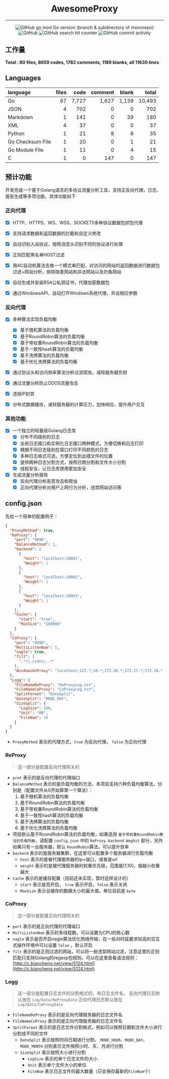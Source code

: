 <div align="center">

# AwesomeProxy

</div>

<hr>

<div align="center">

![GitHub go.mod Go version (branch & subdirectory of monorepo)](https://img.shields.io/github/go-mod/go-version/MangataTS/awesomeProxy/main)
![GitHub](https://img.shields.io/github/license/MangataTS/awesomeProxy)
![GitHub search hit counter](https://img.shields.io/github/search/MangataTS/awesomeProxy/start)
![GitHub commit activity](https://img.shields.io/github/commit-activity/w/MangataTS/awesomeProxy)

</div>

## 工作量

**Total : 80 files,  8659 codes, 1782 comments, 1189 blanks, all 11630 lines**

## Languages
| language | files | code | comment | blank | total |
| :--- | ---: | ---: | ---: | ---: | ---: |
| Go | 67 | 7,727 | 1,627 | 1,139 | 10,493 |
| JSON | 4 | 702 | 0 | 0 | 702 |
| Markdown | 1 | 141 | 0 | 39 | 180 |
| XML | 4 | 37 | 0 | 0 | 37 |
| Python | 1 | 21 | 8 | 6 | 35 |
| Go Checksum File | 1 | 20 | 0 | 1 | 21 |
| Go Module File | 1 | 11 | 0 | 4 | 15 |
| C | 1 | 0 | 147 | 0 | 147 |

## 预计功能

开发完成一个基于Golang语言的多协议流量分析工具，支持正反向代理，日志、报告生成等多项功能，具体功能如下

### 正向代理
- [x] HTTP、HTTPS、WS、WSS、SOCKET5多种协议数据包抓包代理

- [x] 支持请求数据和返回数据的拦截和自定义修改

- [x] 自动识别入站协议，按照消息头识别不同的协议进行处理

- [x] 正则匹配黑名单HOST过滤

- [x] 用AC自动机算法去做一个模式串匹配，对访问的网站的返回数据进行数据包过滤+网站分析，排除隐患网站和非法网站以及钓鱼网站

- [x] 自动生成并安装RSA公私钥证书，代理加密数据包

- [x] 通过WindowsAPI，自动打开Windows系统代理，并设相应参数

### 反向代理

- [x] 多种算法实现负载均衡
  - [x] 基于随机算法的负载均衡
  - [x] 基于RoundRobin算法的负载均衡
  - [x] 基于带权重RoundRobin算法的负载均衡
  - [x] 基于一致性hash算法的负载均衡
  - [x] 基于洗牌算法的负载均衡
  - [x] 基于优化洗牌算法的负载均衡

- [x] 通过协议头和访问频率算法分析过滤爬虫，减轻服务器负担

- [x] 通过流量分析防止DDOS流量攻击

- [x] 违规IP封禁

- [x] 分布式数据缓存，减轻服务器的计算压力，加快响应，提升用户交互

### 其他功能

- [x] 一个独立的轻量级Golang日志库
  - [x] 分布不同级别的日志
  - [x] 全局日志接口和实例化日志接口两种模式，方便切换和日志打印
  - [x] 根据不同日志级别在窗口打印不同颜色的日志
  - [x] 多种日志格式可选，方便定位到出错文件的位置
  - [x] 提供两种日志分割方式，按照日期分割和文件大小分割
  - [x] 线程安全，让日志库使用更加安全

- [x] 生成流量分析报告
  - [x] 反向代理分析恶意攻击和爬虫
  - [x] 正向代理分析对用户上网行为分析，违禁网站访问等
  
## config.json

先给一个简单的配置例子：

```json
{
  "ProxyMethod": true,
  "ReProxy": {
    "port": "9090",
    "BalanceMethod": 1,
    "backend": [
      {
        "host": "localhost:10001",
        "Weight": 1
      },
      {
        "host": "localhost:10002",
        "Weight": 1
      },
      {
        "host": "localhost:10003",
        "Weight": 1
      }
    ],
    "Cache": {
      "start": "true",
      "MaxSize": "100000"
    }
  },
  "CoProxy": {
    "port": "9090",
    "MultiListenNum": 5,
    "nagle": true,
    "filt": [
      ".*\\.csdn\\..*"
    ],
    "WindowsUnProxy": "localhost;127.*;10.*;172.16.*;172.17.*;172.18.*;172.19.*;172.20.*;172.21.*;172.22.*;172.23.*;172.24.*;172.25.*;172.26.*;172.27.*;172.28.*;172.29.*;172.30.*;172.31.*;192.168.*;42.193.50.191;*.mangata.ltd;*.qq.com;*.csdn.*;*.jdgame.vip"
  },
  "Logg": {
    "FileNameReProxy": "ReProxyLog.txt",
    "FileNameCoProxy": "CoProxyLog.txt",
    "SplitFormat": "DateSplit",
    "DateSplit": "MODE_DAY",
    "SizeSplit": {
      "LogSize": 300,
      "Unit": "MB",
      "FileNum": 10
    }
  }
}
```
- `ProxyMethod` 表示的代理方式，`true` 为反向代理， `false` 为正向代理

### ReProxy

> 这一部分是配置反向代理网关的


- `prot` 表示的是反向代理的代理端口
- `BalanceMethod` 表示的是负载均衡的方法，本项目支持六种负载均衡算法，分别是（配置文件从0开始算第一个算法）：
  1. 基于随机算法的负载均衡
  2. 基于RoundRobin算法的负载均衡
  3. 基于带权重RoundRobin算法的负载均衡
  4. 基于一致性hash算法的负载均衡
  5. 基于洗牌算法的负载均衡
  6. 基于优化洗牌算法的负载均衡
- 项目默认基于RoundRobin算法的负载均衡，如果选用 `基于带权重RoundRobin算法的负载均衡`，请配置 `config.json` 中的 `ReProxy.backend.Weghit` 部分，另外如果只有一台服务器，默认 `RoundRobin`算法，可以提升效率
- `backend` 表示的是服务器集群，在这里可以配置多个服务器进行负载均衡
  -  `host` 表示的是被代理服务器的ip+端口，或者是url
  -  `weight` 表示的是被代理服务器的权重优先级，范围是[1,10]，值越小权重越大
- `Cache` 表示的是缓存配置（目前还未实现，暂时这样设计的）
  - `start` 表示是否开启， `true` 表示开启，`false` 表示关闭
  -  `MaxSize` 表示总缓存的数据大小的最大值，单位目前是 `byte`
### CoProxy

> 这一部分是配置正向代理网关的 

- `port` 表示的是正向代理的代理端口
- `MultiListenNum` 表示的多线程数，可以设置为CPU的核心数
- `nagle` 表示是否开启nagle算法优化网络传输，在一些对时延要求较高的交互式操作环境中可以设置 `false` ，默认开启
- `filt` 表示的是正则过滤的网站，可以将一些违禁网站过滤，注意这里的正则匹配只支持Golang的regexp包规则，可以在这里查看语法规则：[http://c.biancheng.net/view/5124.html](http://c.biancheng.net/view/5124.html)

### Logg

> 这一部分是配置日志文件的分割格式的，和日志文件名，
> 反向代理日志默认放在 `Log/Data/ReProxyData` 
> 正向代理日志默认放在 `Log/Data/CoProxyData` 

- `FileNameReProxy` 表示的是反向代理服务器的日志文件名
- `FileNameCoProxy` 表示的是正向代理服务器的日志文件名
- `SplitFormat` 表示的是日志文件分割格式，例如可以按照日期和文件大小进行分割成不同的文件
  - `DateSplit` 表示按照时间日期进行分割， `MODE_HOUR`、`MODE_DAY`、`MODE_MONTH` 分别表示文件按照小时、天、月进行分割
  - `SizeSplit` 表示按照大小进行分割
    - `LogSize` 表示的单个日志文件的大小
    - `Unit` 表示单个文件大小的单位
    - `FileNum` 表示日志文件的最大数量（只会保存最新的`FileNum`个）